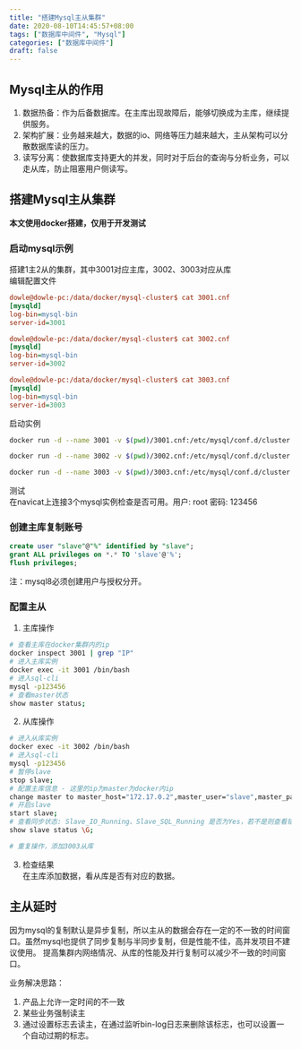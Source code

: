 ```yaml
---
title: "搭建Mysql主从集群"
date: 2020-08-10T14:45:57+08:00
tags: ["数据库中间件", "Mysql"]
categories: ["数据库中间件"]
draft: false
---
```

## Mysql主从的作用
1. 数据热备：作为后备数据库。在主库出现故障后，能够切换成为主库，继续提供服务。
2. 架构扩展：业务越来越大，数据的io、网络等压力越来越大，主从架构可以分散数据库读的压力。
3. 读写分离：使数据库支持更大的并发，同时对于后台的查询与分析业务，可以走从库，防止阻塞用户侧读写。

## 搭建Mysql主从集群
**本文使用docker搭建，仅用于开发测试**  
### 启动mysql示例
搭建1主2从的集群，其中3001对应主库，3002、3003对应从库  
编辑配置文件
```ini
dowle@dowle-pc:/data/docker/mysql-cluster$ cat 3001.cnf 
[mysqld]
log-bin=mysql-bin
server-id=3001

dowle@dowle-pc:/data/docker/mysql-cluster$ cat 3002.cnf 
[mysqld]
log-bin=mysql-bin
server-id=3002

dowle@dowle-pc:/data/docker/mysql-cluster$ cat 3003.cnf 
[mysqld]
log-bin=mysql-bin
server-id=3003
```

启动实例  
```bash
docker run -d --name 3001 -v $(pwd)/3001.cnf:/etc/mysql/conf.d/cluster.cnf -p 3001:3306 -e MYSQL_ROOT_PASSWORD=123456 mysql

docker run -d --name 3002 -v $(pwd)/3002.cnf:/etc/mysql/conf.d/cluster.cnf -p 3002:3306 -e MYSQL_ROOT_PASSWORD=123456 mysql

docker run -d --name 3003 -v $(pwd)/3003.cnf:/etc/mysql/conf.d/cluster.cnf -p 3003:3306 -e MYSQL_ROOT_PASSWORD=123456 mysql
```

测试  
在navicat上连接3个mysql实例检查是否可用。用户: root   密码: 123456  

### 创建主库复制账号
```sql
create user "slave"@"%" identified by "slave";
grant ALL privileges on *.* TO 'slave'@'%';
flush privileges;
```

注：mysql8必须创建用户与授权分开。  

### 配置主从
1. 主库操作  
```bash
# 查看主库在docker集群内的ip
docker inspect 3001 | grep "IP"
# 进入主库实例
docker exec -it 3001 /bin/bash
# 进入sql-cli
mysql -p123456
# 查看master状态
show master status;
```
2. 从库操作  
```bash
# 进入从库实例
docker exec -it 3002 /bin/bash
# 进入sql-cli
mysql -p123456
# 暂停slave
stop slave;
# 配置主库信息 - 这里的ip为master为docker内ip
change master to master_host="172.17.0.2",master_user="slave",master_password="slave",master_log_file="mysql-bin.000003",master_log_pos=856;
# 开启slave
start slave;
# 查看同步状态: Slave_IO_Running、Slave_SQL_Running 是否为Yes，若不是则查看错误信息。Seconds_Behind_Master 表示落后主库的时间
show slave status \G;

# 重复操作，添加3003从库
```
3. 检查结果  
在主库添加数据，看从库是否有对应的数据。  

## 主从延时
因为mysql的复制默认是异步复制，所以主从的数据会存在一定的不一致的时间窗口。虽然mysql也提供了同步复制与半同步复制，但是性能不佳，高并发项目不建议使用。 
提高集群内网络情况、从库的性能及并行复制可以减少不一致的时间窗口。

业务解决思路：
1. 产品上允许一定时间的不一致
2. 某些业务强制读主
3. 通过设置标志去读主，在通过监听bin-log日志来删除该标志，也可以设置一个自动过期的标志。